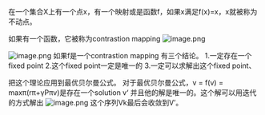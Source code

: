 在一个集合X上有一个点x，有一个映射或是函数f，如果x满足f(x)=x，x就被称为不动点。

如果有一个函数，它被称为contrastion mapping
![image.png](https://cdn.jsdelivr.net/gh/Bluestone-work/image/image/20241006105709.png)

![image.png](https://cdn.jsdelivr.net/gh/Bluestone-work/image/image/20241006105810.png)
如果f是一个contrastion mapping 有三个结论。
1.一定存在一个fixed point
2.这个fixed point一定是唯一的
3.一定可以求解出这个fixed point、

把这个理论应用到最优贝尔曼公式。
对于最优贝尔曼公式，v = f(v) = maxπ(rπ+γPπv)是存在一个solution v‘ 并且他的解是唯一的。这个解可以用迭代的方式解出
![image.png](https://cdn.jsdelivr.net/gh/Bluestone-work/image/image/20241006110341.png)
这个序列Vk最后会收敛到V’。
